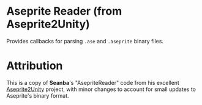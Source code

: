 # Aseprite Reader (from Aseprite2Unity)

Provides callbacks for parsing `.ase` and `.aseprite` binary files. 

# Attribution

This is a copy of **Seanba**'s "AsepriteReader" code from his excellent [Aseprite2Unity](https://github.com/Seanba/Aseprite2Unity) project, with minor changes to account for small updates to Aseprite's binary format. 